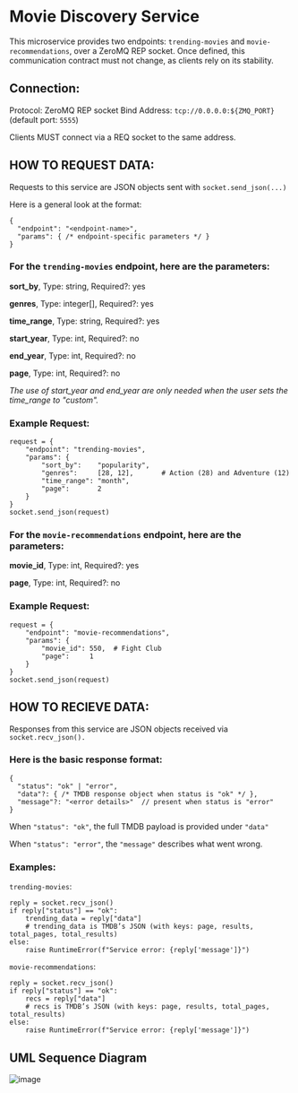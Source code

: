 # Movie Discovery Service

This microservice provides two endpoints: `trending-movies` and `movie-recommendations`, over a ZeroMQ REP socket. Once defined, this communication contract must not change, as clients rely on its stability.


## Connection:
Protocol: ZeroMQ REP socket
Bind Address: `tcp://0.0.0.0:${ZMQ_PORT}` (default port: `5555`)

Clients MUST connect via a REQ socket to the same address.

## HOW TO REQUEST DATA:

Requests to this service are JSON objects sent with `socket.send_json(...)`

Here is a general look at the format:
```
{
  "endpoint": "<endpoint-name>",
  "params": { /* endpoint-specific parameters */ }
}
```

### For the `trending-movies` endpoint, here are the parameters:

**sort_by**,            Type: string,          Required?: yes

**genres**,            Type: integer[],        Required?: yes

**time_range**,        Type: string,          Required?: yes

**start_year**,         Type: int,            Required?: no

**end_year**,           Type: int,            Required?: no

**page**,              Type: int,           Required?: no


*The use of start_year and end_year are only needed when the user sets the time_range to "custom".*

### Example Request:

```
request = {
    "endpoint": "trending-movies",
    "params": {
        "sort_by":    "popularity",
        "genres":     [28, 12],       # Action (28) and Adventure (12)
        "time_range": "month",
        "page":       2
    }
}
socket.send_json(request)
```


### For the `movie-recommendations` endpoint, here are the parameters:

**movie_id**,            Type: int,          Required?: yes

**page**,            Type: int,        Required?: no


### Example Request:
```
request = {
    "endpoint": "movie-recommendations",
    "params": {
        "movie_id": 550,  # Fight Club
        "page":     1
    }
}
socket.send_json(request)
```


## HOW TO RECIEVE DATA:

Responses from this service are JSON objects received via `socket.recv_json().`


### Here is the basic response format:

```
{
  "status": "ok" | "error",
  "data"?: { /* TMDB response object when status is "ok" */ },
  "message"?: "<error details>"  // present when status is "error"  
}
```


When `"status": "ok"`, the full TMDB payload is provided under `"data"`

When `"status": "error"`, the `"message"` describes what went wrong.


### Examples:

`trending-movies`:

```
reply = socket.recv_json()
if reply["status"] == "ok":
    trending_data = reply["data"]
    # trending_data is TMDB’s JSON (with keys: page, results, total_pages, total_results)
else:
    raise RuntimeError(f"Service error: {reply['message']}")
```

`movie-recommendations`:

```
reply = socket.recv_json()
if reply["status"] == "ok":
    recs = reply["data"]
    # recs is TMDB’s JSON (with keys: page, results, total_pages, total_results)
else:
    raise RuntimeError(f"Service error: {reply['message']}")
```

## UML Sequence Diagram
![image](https://github.com/user-attachments/assets/905c83fd-89a9-45d8-92f0-ff92d44d700d)






